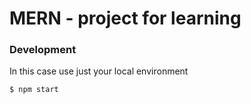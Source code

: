 # MERN - project for learning

### Development
In this case use just your local environment

```
$ npm start
```
